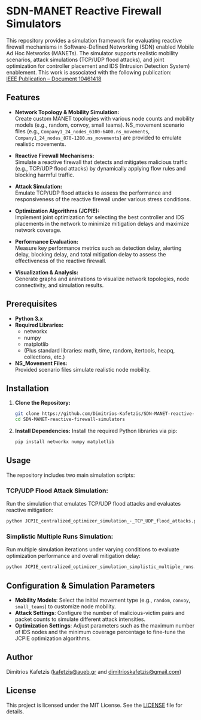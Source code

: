# SDN-MANET Reactive Firewall Simulators

This repository provides a simulation framework for evaluating reactive firewall mechanisms in Software-Defined Networking (SDN) enabled Mobile Ad Hoc Networks (MANETs). The simulator supports realistic mobility scenarios, attack simulations (TCP/UDP flood attacks), and joint optimization for controller placement and IDS (Intrusion Detection System) enablement. This work is associated with the following publication:  
[IEEE Publication – Document 10461418](https://ieeexplore.ieee.org/document/10461418)

## Features

- **Network Topology & Mobility Simulation:**  
  Create custom MANET topologies with various node counts and mobility models (e.g., random, convoy, small teams). NS_movement scenario files (e.g., `Company1_24_nodes_6100-6400.ns_movements`, `Company1_24_nodes_870-1280.ns_movements`) are provided to emulate realistic movements.

- **Reactive Firewall Mechanisms:**  
  Simulate a reactive firewall that detects and mitigates malicious traffic (e.g., TCP/UDP flood attacks) by dynamically applying flow rules and blocking harmful traffic.

- **Attack Simulation:**  
  Emulate TCP/UDP flood attacks to assess the performance and responsiveness of the reactive firewall under various stress conditions.

- **Optimization Algorithms (JCPIE):**  
  Implement joint optimization for selecting the best controller and IDS placements in the network to minimize mitigation delays and maximize network coverage.

- **Performance Evaluation:**  
  Measure key performance metrics such as detection delay, alerting delay, blocking delay, and total mitigation delay to assess the effectiveness of the reactive firewall.

- **Visualization & Analysis:**  
  Generate graphs and animations to visualize network topologies, node connectivity, and simulation results.

## Prerequisites

- **Python 3.x**
- **Required Libraries:**
  - networkx
  - numpy
  - matplotlib
  - (Plus standard libraries: math, time, random, itertools, heapq, collections, etc.)
- **NS_Movement Files:**  
  Provided scenario files simulate realistic node mobility.

## Installation

1. **Clone the Repository:**
   ```bash
   git clone https://github.com/Dimitrios-Kafetzis/SDN-MANET-reactive-firewall-simulators.git
   cd SDN-MANET-reactive-firewall-simulators
   ```
2. **Install Dependencies:**
   Install the required Python libraries via pip:
   ```bash
   pip install networkx numpy matplotlib
   ```

## Usage
The repository includes two main simulation scripts:

### TCP/UDP Flood Attack Simulation:
Run the simulation that emulates TCP/UDP flood attacks and evaluates reactive mitigation:
```bash
python JCPIE_centralized_optimizer_simulation_-_TCP_UDP_flood_attacks.py
```
### Simplistic Multiple Runs Simulation:
Run multiple simulation iterations under varying conditions to evaluate optimization performance and overall mitigation delay:
```bash
python JCPIE_centralized_optimizer_simulation_simplistic_multiple_runs.py
```

## Configuration & Simulation Parameters
- **Mobility Models**:
Select the initial movement type (e.g., `random`, `convoy`, `small_teams`) to customize node mobility.
- **Attack Settings**:
Configure the number of malicious-victim pairs and packet counts to simulate different attack intensities.
- **Optimization Settings**:
Adjust parameters such as the maximum number of IDS nodes and the minimum coverage percentage to fine-tune the JCPIE optimization algorithms.

## Author
Dimitrios Kafetzis (kafetzis@aueb.gr and dimitrioskafetzis@gmail.com)

## License

This project is licensed under the MIT License. See the [LICENSE](LICENSE) file for details.
